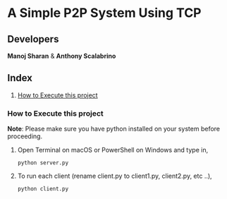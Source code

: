 # A Simple P2P System Using TCP

## Developers

**Manoj Sharan** & **Anthony Scalabrino**

## Index

1. [How to Execute this project](#run)

### <a name="run"></a>How to Execute this project

**Note**: Please make sure you have python installed on your system before proceeding.

1. Open Terminal on macOS or PowerShell on Windows and type in,

	`python server.py`
	
2. To run each client (rename client.py to client1.py, client2.py, etc ..),

	`python client.py`
	
